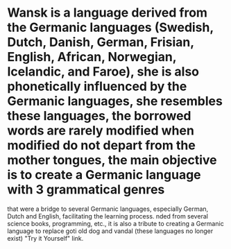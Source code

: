 #   Wansk is a language derived from the Germanic languages (Swedish, Dutch, Danish, German, Frisian, English, African, Norwegian, Icelandic, and Faroe), she is also phonetically influenced by the Germanic languages, she resembles these languages, the borrowed words are rarely modified when modified do not depart from the mother tongues, the main objective is to create a Germanic language with 3 grammatical genres 
that were a bridge to several Germanic languages, especially German, Dutch and English, facilitating the learning process. nded from several science books, programming, etc., it is also a tribute to creating a Germanic language to replace goti old dog and vandal (these languages no longer exist) "Try it Yourself" link.
